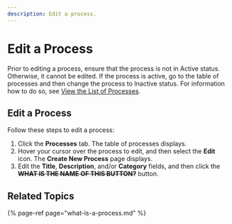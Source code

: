 ```yaml
---
description: Edit a process.
---
```


# Edit a Process

Prior to editing a process, ensure that the process is not in Active status. Otherwise, it cannot be edited. If the process is active, go to the table of processes and then change the process to Inactive status. For information how to do so, see [View the List of Processes](view-the-list-of-processes.md).

## Edit a Process

Follow these steps to edit a process:

1. Click the **Processes** tab. The table of processes displays.
2. Hover your cursor over the process to edit, and then select the **Edit** icon. The **Create New Process** page displays.
3. Edit the **Title**, **Description**, and/or **Category** fields, and then click the ~~**WHAT IS THE NAME OF THIS BUTTON?**~~ button.

## Related Topics

{% page-ref page="what-is-a-process.md" %}

